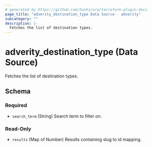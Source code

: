 ```yaml
---
# generated by https://github.com/hashicorp/terraform-plugin-docs
page_title: "adverity_destination_type Data Source - adverity"
subcategory: ""
description: |-
  Fetches the list of destination types.
---
```


# adverity_destination_type (Data Source)

Fetches the list of destination types.



<!-- schema generated by tfplugindocs -->
## Schema

### Required

- `search_term` (String) Search term to filter on.

### Read-Only

- `results` (Map of Number) Results containing slug to id mapping.
